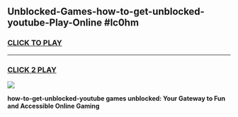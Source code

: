 
## Unblocked-Games-how-to-get-unblocked-youtube-Play-Online #lc0hm
<h3>
<a href="https://news.freeplayer.one?title=how-to-get-unblocked-youtube&ref=3">CLICK TO PLAY</a></h3>
<hr>

<h3>
<a href="https://news.freeplayer.one?title=how-to-get-unblocked-youtube&ref=3">CLICK 2 PLAY</a>
  
</h3>

<a href="https://news.freeplayer.one?title=how-to-get-unblocked-youtube&ref=3"><img src="https://clearcache.store/games.png"></a>


**how-to-get-unblocked-youtube games unblocked: Your Gateway to Fun and Accessible Online Gaming**
